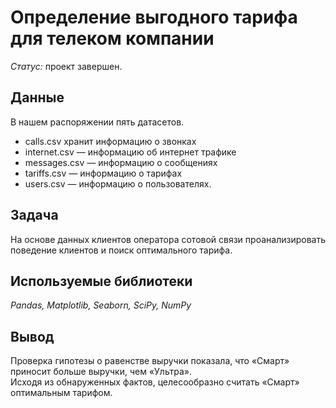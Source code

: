 # Определение выгодного тарифа для телеком компании

*Статус:* проект завершен.

## Данные

В нашем распоряжении пять датасетов. 

- calls.csv хранит информацию о звонках
- internet.csv — информацию об интернет трафике
- messages.csv — информацию о сообщениях
- tariffs.csv — информацию о тарифах 
- users.csv — информацию о пользователях.

## Задача

На основе данных клиентов оператора сотовой связи проанализировать поведение клиентов и поиск оптимального тарифа.

## Используемые библиотеки
*Pandas, Matplotlib, Seaborn, SciPy, NumPy*

## Вывод

Проверка гипотезы о равенстве выручки показала, что «Смарт» приносит больше выручки, чем «Ультра».\
Исходя из обнаруженных фактов, целесообразно считать «Смарт» оптимальным тарифом.
